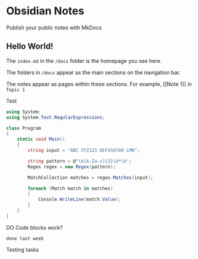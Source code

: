 # Obsidian Notes

Publish your public notes with MkDocs

## Hello World!

The `index.md` in the `/docs` folder is the homepage you see here.

The folders in `/docs` appear as the main sections on the navigation bar.

The notes appear as pages within these sections. For example, [[Note 1]] in `Topic 1`

Test

```csharp
using System;
using System.Text.RegularExpressions;

class Program
{
    static void Main()
    {
        string input = "ABC XYZ123 DEF456789 LMN";

        string pattern = @"\b[A-Za-z]{3}\d*\b";
        Regex regex = new Regex(pattern);

        MatchCollection matches = regex.Matches(input);

        foreach (Match match in matches)
        {
            Console.WriteLine(match.Value);
        }
    }
}
```

DO Code blocks work?
```tasks
done last week
```

Testing tasks